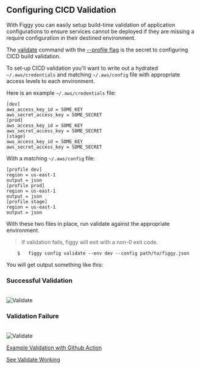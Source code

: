 ## Configuring CICD Validation

With Figgy you can easily setup build-time validation of application configurations to ensure services cannot be deployed
if they are missing a require configuration in their destined environment. 

The [validate](/commands/config/validate/) command with the [--profile flag](/commands/flags/profile/)
is the secret to configuring CICD build validation.

To set-up CICD validation you'll want to write out a hydrated `~/.aws/credentials` and matching `~/.aws/config` file
with appropriate access levels to each environment.

Here is an example `~/.aws/credentials` file:

```console
[dev]
aws_access_key_id = SOME_KEY
aws_secret_access_key = SOME_SECRET
[prod]
aws_access_key_id = SOME_KEY
aws_secret_access_key = SOME_SECRET
[stage]
aws_access_key_id = SOME_KEY
aws_secret_access_key = SOME_SECRET
```

With a matching `~/.aws/config` file:

```console
[profile dev]
region = us-east-1
output = json
[profile prod]
region = us-east-1
output = json
[profile stage]
region = us-east-1
output = json
```

With these two files in place, run validate against the appropriate environment. 
> If validation fails, figgy will exit with a non-0 exit code.

```console
    $   figgy config validate --env dev --config path/to/figgy.json
```

You will get output something like this:

### Successful Validation
<br/>![Validate](/images/gifs/validate-success.gif)<br/>



### Validation Failure
<br/>![Validate](/images/gifs/validate-fail.gif)<br/>


[Example Validation with Github Action](https://github.com/figtools/figgy.python-reference/blob/master/.github/workflows/validate-cicd.yml)

[See Validate Working](https://github.com/figtools/figgy.python-reference/actions)
